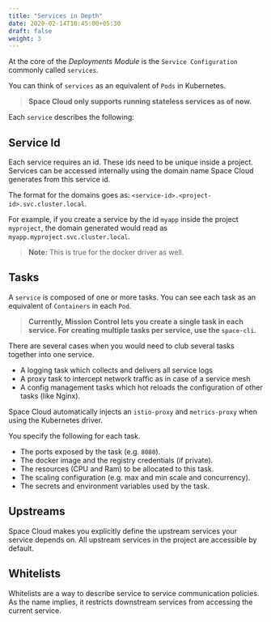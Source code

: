 ```yaml
---
title: "Services in Depth"
date: 2020-02-14T10:45:00+05:30
draft: false
weight: 3
---
```


At the core of the _Deployments Module_ is the `Service Configuration` commonly called `services`.

You can think of `services` as an equivalent of `Pods` in Kubernetes.

> **Space Cloud only supports running stateless services as of now.**

Each `service` describes the following:

## Service Id

Each service requires an id. These ids need to be unique inside a project. Services can be accessed internally using the domain name Space Cloud generates from this service id.

The format for the domains goes as: `<service-id>.<project-id>.svc.cluster.local`.

For example, if you create a service by the id `myapp` inside the project `myproject`, the domain generated would read as `myapp.myproject.svc.cluster.local`.

> **Note:** This is true for the docker driver as well. 

## Tasks

A `service` is composed of one or more tasks. You can see each task as an equivalent of `Containers` in each `Pod`.

> **Currently, Mission Control lets you create a single task in each service. For creating multiple tasks per service, use the `space-cli`.**

There are several cases when you would need to club several tasks together into one service.
- A logging task which collects and delivers all service logs
- A proxy task to intercept network traffic as in case of a service mesh
- A config management tasks which hot reloads the configuration of other tasks (like Nginx).

Space Cloud automatically injects an `istio-proxy` and `metrics-proxy` when using the Kubernetes driver.

You specify the following for each task.
- The ports exposed by the task (e.g. `8080`).
- The docker image and the registry credentials (if private).
- The resources (CPU and Ram) to be allocated to this task.
- The scaling configuration (e.g. max and min scale and concurrency).
- The secrets and environment variables used by the task.

## Upstreams

Space Cloud makes you explicitly define the upstream services your service depends on. All upstream services in the project are accessible by default.

## Whitelists

Whitelists are a way to describe service to service communication policies. As the name implies, it restricts downstream services from accessing the current service.